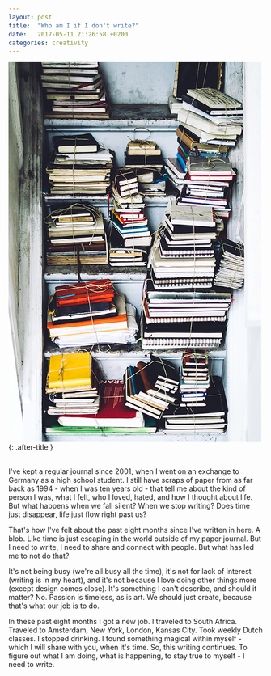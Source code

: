 ```yaml
---
layout: post
title:  "Who am I if I don't write?"
date:   2017-05-11 21:26:58 +0200
categories: creativity
---
```


![Writing](/assets/images/writing.jpg){: .after-title }
<br/><br/>

I've kept a regular journal since 2001, when I went on an exchange to Germany as a high school student. I still have scraps of paper from as far back as 1994 - when I was ten years old - that tell me about the kind of person I was, what I felt, who I loved, hated, and how I thought about life. But what happens when we fall silent? When we stop writing? Does time just disappear, life just flow right past us?

That's how I've felt about the past eight months since I've written in here. A blob. Like time is just escaping in the world outside of my paper journal. But I need to write, I need to share and connect with people. But what has led me to not do that?

It's not being busy (we're all busy all the time), it's not for lack of interest (writing is in my heart), and it's not because I love doing other things more (except design comes close). It's something I can't describe, and should it matter? No. Passion is timeless, as is art. We should just create, because that's what our job is to do.

In these past eight months I got a new job. I traveled to South Africa. Traveled to Amsterdam, New York, London, Kansas City. Took weekly Dutch classes. I stopped drinking. I found something magical within myself - which I will share with you, when it's time. So, this writing continues. To figure out what I am doing, what is happening, to stay true to myself - I need to write.